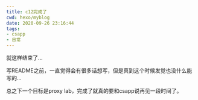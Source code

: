 ```yaml
---
title: c12完成了
cwd: hexo/myblog
date: 2020-09-26 23:16:44
tags:
- csapp
- 日常
---
```


就这样结束了...

写README之前，一直觉得会有很多话想写，但是真到这个时候发觉也没什么能写的...

总之下一个目标是proxy lab，完成了就真的要和csapp说再见一段时间了。

